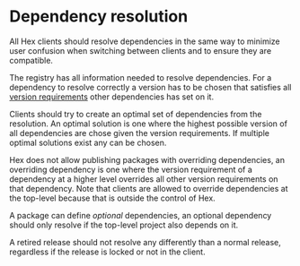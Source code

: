 # Dependency resolution

All Hex clients should resolve dependencies in the same way to minimize user confusion when switching between clients and to ensure they are compatible.

The registry has all information needed to resolve dependencies. For a dependency to resolve correctly a version has to be chosen that satisfies all [version requirements][] other dependencies has set on it.

Clients should try to create an optimal set of dependencies from the resolution. An optimal solution is one where the highest possible version of all dependencies are chose given the version requirements. If multiple optimal solutions exist any can be chosen.

Hex does not allow publishing packages with overriding dependencies, an overriding dependency is one where the version requirement of a dependency at a higher level overrides all other version requirements on that dependency. Note that clients are allowed to override dependencies at the top-level because that is outside the control of Hex.

A package can define *optional* dependencies, an optional dependency should only resolve if the top-level project also depends on it.

A retired release should not resolve any differently than a normal release, regardless if the release is locked or not in the client.

[version requirements]: http://elixir-lang.org/docs/stable/elixir/Version.html
